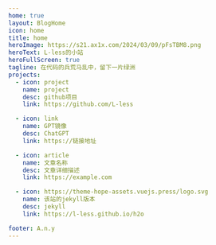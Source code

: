```yaml
---
home: true
layout: BlogHome
icon: home
title: home
heroImage: https://s21.ax1x.com/2024/03/09/pFsTBM8.png
heroText: L-less的小站
heroFullScreen: true
tagline: 在代码的兵荒马乱中，留下一片绿洲
projects:
  - icon: project
    name: project
    desc: github项目
    link: https://github.com/L-less

  - icon: link
    name: GPT镜像
    desc: ChatGPT
    link: https://链接地址

  - icon: article
    name: 文章名称
    desc: 文章详细描述
    link: https://example.com

  - icon: https://theme-hope-assets.vuejs.press/logo.svg
    name: 该站的jekyll版本
    desc: jekyll
    link: https://l-less.github.io/h2o

footer: A.n.y
---
```

